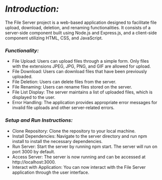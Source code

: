# *Introduction:*

The File Server project is a web-based application designed to facilitate file upload, download, deletion, and renaming functionalities. It consists of a server-side component built using Node.js and Express.js, and a client-side component utilizing HTML, CSS, and JavaScript.

### *Functionality:*

* File Upload: Users can upload files through a simple form. Only files with the extensions JPEG, JPG, PNG, and GIF are allowed for upload.
* File Download: Users can download files that have been previously uploaded.
* File Deletion: Users can delete files from the server.
* File Renaming: Users can rename files stored on the server.
* File List Display: The server maintains a list of uploaded files, which is displayed to the user.
* Error Handling: The application provides appropriate error messages for invalid file uploads and other server-related errors.

### *Setup and Run Instructions:*

* Clone Repository: Clone the repository to your local machine.
* Install Dependencies: Navigate to the server directory and run npm install to install the necessary dependencies.
* Run Server: Start the server by running npm start. The server will run on port 3000 by default.
* Access Server: The server is now running and can be accessed at http://localhost:3000.
* Interact with Application: You can now interact with the File Server application through the user interface.

